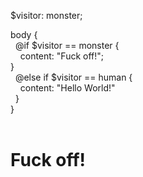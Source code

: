 $visitor: monster;

body {<br/>
&nbsp;&nbsp;@if $visitor == monster {<br/>
&nbsp;&nbsp;&nbsp;&nbsp;content: "Fuck off!";<br/>
} <br/>
&nbsp;&nbsp;@else if $visitor == human {<br/>
&nbsp;&nbsp;&nbsp;&nbsp;content: "Hello World!"<br/>
&nbsp;&nbsp;}<br/>
}
<br/><br/>
<h1>Fuck off!</h1>
